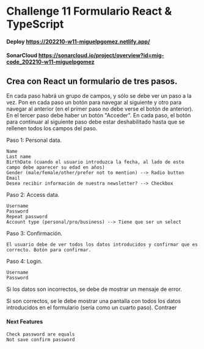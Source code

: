 # Challenge 11 Formulario React & TypeScript

#### Deploy https://202210-w11-miguelpgomez.netlify.app/

#### SonarCloud https://sonarcloud.io/project/overview?id=mig-code_202210-w11-miguelpgomez

## Crea con React un formulario de tres pasos.

En cada paso habrá un grupo de campos, y sólo se debe ver un paso a la vez.
Pon en cada paso un botón para navegar al siguiente y otro para navegar al anterior (en el primer paso no debe verse el botón de anterior).
En el tercer paso debe haber un botón "Acceder".
En cada paso, el botón para continuar al siguiente paso debe estar deshabilitado hasta que se rellenen todos los campos del paso.

Paso 1: Personal data.

    Name
    Last name
    BirthDate (cuando el usuario introduzca la fecha, al lado de este campo debe aparecer su edad en años)
    Gender (male/female/other/prefer not to mention) --> Radio button
    Email
    Desea recibir información de nuestra newsletter? --> Checkbox

Paso 2: Access data.

    Username
    Password
    Repeat password
    Account type (personal/pro/business) --> Tiene que ser un select

Paso 3: Confirmación.

    El usuario debe de ver todos los datos introducidos y confirmar que es correcto. Botón para confirmar.

Paso 4: Login.

    Username
    Password

Si los datos son incorrectos, se debe de mostrar un mensaje de error.

Si son correctos, se le debe mostrar una pantalla con todos los datos introducidos en el formulario (sería como un cuarto paso). Contraer

#### Next Features
    Check password are equals
    Not save confirm password
    
 
 

